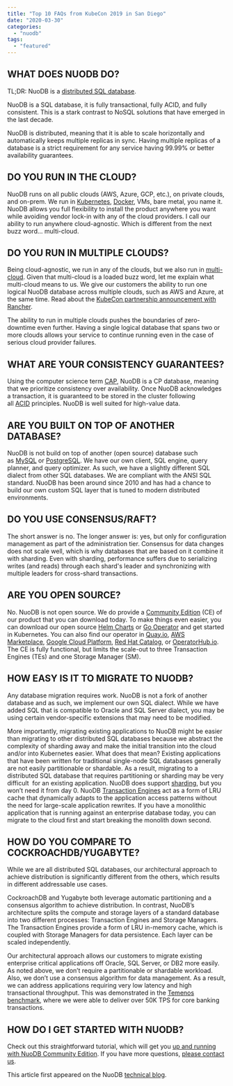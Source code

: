 ```yaml
---
title: "Top 10 FAQs from KubeCon 2019 in San Diego"
date: "2020-03-30"
categories: 
  - "nuodb"
tags: 
  - "featured"
---
```


## WHAT DOES NUODB DO?

TL;DR: NuoDB is a [distributed SQL database](https://www.nuodb.com/digging-distributed-sql). 

NuoDB is a SQL database, it is fully transactional, fully ACID, and fully consistent. This is a stark contrast to NoSQL solutions that have emerged in the last decade.

NuoDB is distributed, meaning that it is able to scale horizontally and automatically keeps multiple replicas in sync. Having multiple replicas of a database is a strict requirement for any service having 99.99% or better availability guarantees.

## DO YOU RUN IN THE CLOUD?

NuoDB runs on all public clouds (AWS, Azure, GCP, etc.), on private clouds, and on-prem. We run in [Kubernetes](https://www.nuodb.com/techblog/nuodb-golang-operator-now-available-delivering-automated-day-2-operations), [Docker](https://www.nuodb.com/techblog/deploy-nuodb-database-docker-containers-pt1), VMs, bare metal, you name it. NuoDB allows you full flexibility to install the product anywhere you want while avoiding vendor lock-in with any of the cloud providers. I call our ability to run anywhere cloud-agnostic. Which is different from the next buzz word... multi-cloud.

## DO YOU RUN IN MULTIPLE CLOUDS?

Being cloud-agnostic, we run in any of the clouds, but we also run in [multi-cloud](https://zoom.us/webinar/register/1815737622276/WN_m5tD0WPhRx6GOqK9bmcX5g). Given that multi-cloud is a loaded buzz word, let me explain what multi-cloud means to us. We give our customers the ability to run one logical NuoDB database across multiple clouds, such as AWS and Azure, at the same time. Read about the [KubeCon partnership announcement with Rancher](https://www.nuodb.com/company/press-releases/nuodb-partners-rancher-labs-deliver-cloud-native-sql-database-across-multi).

The ability to run in multiple clouds pushes the boundaries of zero-downtime even further. Having a single logical database that spans two or more clouds allows your service to continue running even in the case of serious cloud provider failures.

## WHAT ARE YOUR CONSISTENCY GUARANTEES?

Using the computer science term [CAP](https://en.wikipedia.org/wiki/CAP_theorem), NuoDB is a CP database, meaning that we prioritize consistency over availability. Once NuoDB acknowledges a transaction, it is guaranteed to be stored in the cluster following all [ACID](https://en.wikipedia.org/wiki/ACID) principles. NuoDB is well suited for high-value data.

## ARE YOU BUILT ON TOP OF ANOTHER DATABASE?

NuoDB is not build on top of another (open source) database such as [MySQL](https://www.mysql.com/) or [PostgreSQL](https://www.postgresql.org/). We have our own client, SQL engine, query planner, and query optimizer. As such, we have a slightly different SQL dialect from other SQL databases. We are compliant with the ANSI SQL standard. NuoDB has been around since 2010 and has had a chance to build our own custom SQL layer that is tuned to modern distributed environments.

## DO YOU USE CONSENSUS/RAFT?

The short answer is no. The longer answer is: yes, but only for configuration management as part of the administration tier. Consensus for data changes does not scale well, which is why databases that are based on it combine it with sharding. Even with sharding, performance suffers due to serializing writes (and reads) through each shard's leader and synchronizing with multiple leaders for cross-shard transactions.

## ARE YOU OPEN SOURCE?

No. NuoDB is not open source. We do provide a [Community Edition](https://www.nuodb.com/dev-center/community-edition-download) (CE) of our product that you can download today. To make things even easier, you can download our open source [Helm Charts](https://github.com/nuodb/nuodb-helm-charts) or [Go Operator](https://github.com/nuodb/nuodb-operator) and get started in Kubernetes. You can also find our operator in [Quay.io](https://quay.io/repository/nuodb/nuodb-operator), [AWS Marketplace](https://aws.amazon.com/marketplace/pp/B07Z8D86BF?qid=1574450512463&sr=0-1&ref_=srh_res_product_title), [Google Cloud Platform](https://console.cloud.google.com/marketplace/details/nuodb/nuodb-operator?supportedpurview=project), [Red Hat Catalog](https://access.redhat.com/containers/?tab=overview#/registry.connect.redhat.com/nuodb/nuodb-operator), or [OperatorHub.io](https://operatorhub.io/operator/nuodb-operator-bundle). The CE is fully functional, but limits the scale-out to three Transaction Engines (TEs) and one Storage Manager (SM).

## HOW EASY IS IT TO MIGRATE TO NUODB?

Any database migration requires work. NuoDB is not a fork of another database and as such, we implement our own SQL dialect. While we have added SQL that is compatible to Oracle and SQL Server dialect, you may be using certain vendor-specific extensions that may need to be modified.

More importantly, migrating existing applications to NuoDB might be easier than migrating to other distributed SQL databases because we abstract the complexity of sharding away and make the initial transition into the cloud and/or into Kubernetes easier. What does that mean? Existing applications that have been written for traditional single-node SQL databases generally are not easily partitionable or shardable. As a result, migrating to a distributed SQL database that requires partitioning or sharding may be very difficult  for an existing application. NuoDB does support [sharding](https://www.nuodb.com/techblog/table-partitioning-and-storage-groups), but you won’t need it from day 0. NuoDB [Transaction Engines](https://www.nuodb.com/techblog/quick-dive-nuodb-architecture) act as a form of LRU cache that dynamically adapts to the application access patterns without the need for large-scale application rewrites. If you have a monolithic application that is running against an enterprise database today, you can migrate to the cloud first and start breaking the monolith down second.

## HOW DO YOU COMPARE TO COCKROACHDB/YUGABYTE?

While we are all distributed SQL databases, our architectural approach to achieve distribution is significantly different from the others, which results in different addressable use cases.

CockroachDB and Yugabyte both leverage automatic partitioning and a consensus algorithm to achieve distribution. In contrast, NuoDB’s architecture splits the compute and storage layers of a standard database into two different processes: Transaction Engines and Storage Managers. The Transaction Engines provide a form of LRU in-memory cache, which is coupled with Storage Managers for data persistence. Each layer can be scaled independently.

Our architectural approach allows our customers to migrate existing enterprise critical applications off Oracle, SQL Server, or DB2 more easily. As noted above, we don’t require a partitionable or shardable workload. Also, we don’t use a consensus algorithm for data management. As a result, we can address applications requiring very low latency and high transactional throughput. This was demonstrated in the [Temenos benchmark](https://www.nuodb.com/company/press-releases/temenos-benchmarks-its-cloud-native-digital-banking-software-aws-and-proves), where we were able to deliver over 50K TPS for core banking transactions.

## HOW DO I GET STARTED WITH NUODB?

Check out this straightforward tutorial, which will get you [up and running with NuoDB Community Edition](https://www.nuodb.com/techblog/scale-out-nuodb-community-edition). If you have more questions, [please contact us](https://www.nuodb.com/company/contact-us).

This article first appeared on the NuoDB [technical blog](https://www.nuodb.com/techblog/top-10-faqs-kubecon-2019-san-diego).
